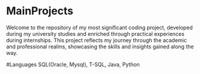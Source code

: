 # MainProjects

Welcome to the repository of my most significant coding project, developed during my university studies and enriched through practical experiences during internships. This project reflects my journey through the academic and professional realms, showcasing the skills and insights gained along the way.

#Languages 
SQL(Oracle, Mysql), T-SQL, Java, Python 
